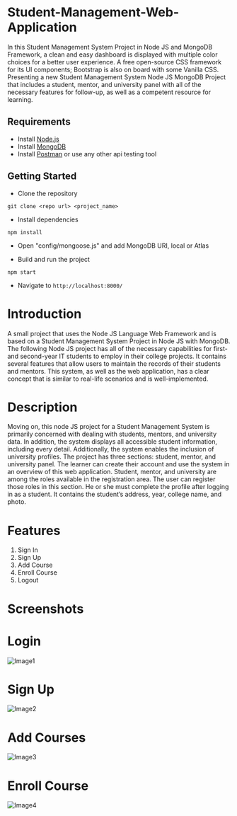# Student-Management-Web-Application
In this Student Management System Project in Node JS and MongoDB Framework, a clean and easy dashboard is displayed with multiple color choices for a better user experience. A free open-source CSS framework for its UI components; Bootstrap is also on board with some Vanilla CSS. Presenting a new Student Management System Node JS MongoDB Project that includes a student, mentor, and university panel with all of the necessary features for follow-up, as well as a competent resource for learning.


## Requirements

- Install [Node.js](https://nodejs.org/en/)
- Install [MongoDB](https://docs.mongodb.com/manual/installation/)
- Install [Postman](https://www.postman.com/downloads/) or use any other api testing tool

## Getting Started

- Clone the repository
```
git clone <repo url> <project_name>
```

- Install dependencies
```
npm install
```

- Open "config/mongoose.js" and add MongoDB URI, local or Atlas

- Build and run the project
```
npm start
```

- Navigate to `http://localhost:8000/`

# Introduction
A small project that uses the Node JS Language Web Framework and is based on a Student Management System Project in Node JS with MongoDB. The following Node JS project has all of the necessary capabilities for first- and second-year IT students to employ in their college projects. It contains several features that allow users to maintain the records of their students and mentors. This system, as well as the web application, has a clear concept that is similar to real-life scenarios and is well-implemented.

# Description
Moving on, this node JS project for a Student Management System is primarily concerned with dealing with students, mentors, and university data. In addition, the system displays all accessible student information, including every detail. Additionally, the system enables the inclusion of university profiles. The project has three sections: student, mentor, and university panel. The learner can create their account and use the system in an overview of this web application. Student, mentor, and university are among the roles available in the registration area. The user can register those roles in this section. He or she must complete the profile after logging in as a student. It contains the student’s address, year, college name, and photo.

# Features
1. Sign In
2. Sign Up
3. Add Course
4. Enroll Course
5. Logout

# Screenshots

# Login
![Image1](https://github.com/AshishRanjan9ar/Student-Management-Web-Application/assets/56405257/889295a3-4e9f-4458-ae6b-86b6cf0cd80d)

# Sign Up
![Image2](https://github.com/AshishRanjan9ar/Student-Management-Web-Application/assets/56405257/c0c9a8fb-7f5b-49c7-aab1-32de4f46898c)

# Add Courses
![Image3](https://github.com/AshishRanjan9ar/Student-Management-Web-Application/assets/56405257/52c8691c-1358-43b5-8368-6eb5b90cd328)

# Enroll Course
![Image4](https://github.com/AshishRanjan9ar/Student-Management-Web-Application/assets/56405257/9eba8e9c-a5c5-4c8f-95f0-c2c03a59defe)

